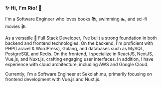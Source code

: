 ### ✨  Hi, I'm Rio! 👋

I'm a Software Engineer who loves books 📚, swimming 🏊, and sci-fi movies 🎬.

As a versatile 🔭 Full Stack Developer, I've built a strong foundation in both backend and frontend technologies. On the backend, I'm proficient with PHP(Laravel & WordPress), Golang, and databases such as MySQL, PostgreSQL and Redis. On the frontend, I specialize in ReactJS, NextJS, Vue.js, and Nuxt.js, crafting engaging user interfaces. In addition, I have experience with cloud architecture, including AWS and Google Cloud.

Currently, I'm a Software Engineer at Sekolah.mu, primarily focusing on frontend development with Vue.js and Nuxt.js.


